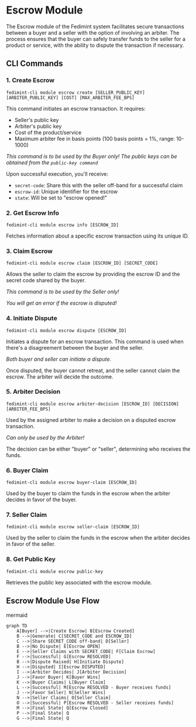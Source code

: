 # Escrow Module

The Escrow module of the Fedimint system facilitates secure transactions between a buyer and a seller with the option of involving an arbiter. The process ensures that the buyer can safely transfer funds to the seller for a product or service, with the ability to dispute the transaction if necessary.

## CLI Commands

### 1. Create Escrow

`fedimint-cli module escrow create [SELLER_PUBLIC_KEY] [ARBITER_PUBLIC_KEY] [COST] [MAX_ARBITER_FEE_BPS]`

This command initiates an escrow transaction. It requires:
- Seller's public key
- Arbiter's public key
- Cost of the product/service
- Maximum arbiter fee in basis points (100 basis points = 1%, range: 10-1000)

*This command is to be used by the Buyer only!*
*The public keys can be obtained from the `public-key command`*

Upon successful execution, you'll receive:
- `secret-code`: Share this with the seller off-band for a successful claim
- `escrow-id`: Unique identifier for the escrow
- `state`: Will be set to "escrow opened!"

### 2. Get Escrow Info

`fedimint-cli module escrow info [ESCROW_ID]`

Fetches information about a specific escrow transaction using its unique ID.

### 3. Claim Escrow

`fedimint-cli module escrow claim [ESCROW_ID] [SECRET_CODE]`

Allows the seller to claim the escrow by providing the escrow ID and the secret code shared by the buyer.

*This command is to be used by the Seller only!*

*You will get an error if the escrow is disputed!*

### 4. Initiate Dispute

`fedimint-cli module escrow dispute [ESCROW_ID]`

Initiates a dispute for an escrow transaction. This command is used when there's a disagreement between the buyer and the seller.

*Both buyer and seller can initiate a dispute.*

Once disputed, the buyer cannot retreat, and the seller cannot claim the escrow. The arbiter will decide the outcome.

### 5. Arbiter Decision

`fedimint-cli module escrow arbiter-decision [ESCROW_ID] [DECISION] [ARBITER_FEE_BPS]`

Used by the assigned arbiter to make a decision on a disputed escrow transaction.

*Can only be used by the Arbiter!*

The decision can be either "buyer" or "seller", determining who receives the funds.

### 6. Buyer Claim

`fedimint-cli module escrow buyer-claim [ESCROW_ID]`

Used by the buyer to claim the funds in the escrow when the arbiter decides in favor of the buyer.

### 7. Seller Claim

`fedimint-cli module escrow seller-claim [ESCROW_ID]`

Used by the seller to claim the funds in the escrow when the arbiter decides in favor of the seller.

### 8. Get Public Key

`fedimint-cli module escrow public-key`

Retrieves the public key associated with the escrow module.


## Escrow Module Use Flow

mermaid
```mermaid
graph TD
    A[Buyer] -->|Create Escrow| B[Escrow Created]
    B -->|Generate| C[SECRET_CODE and ESCROW_ID]
    C -->|Share SECRET_CODE off-band| D[Seller]
    B -->|No Dispute| E[Escrow OPEN]
    E -->|Seller Claims with SECRET_CODE| F[Claim Escrow]
    F -->|Successful| G[Escrow RESOLVED]
    B -->|Dispute Raised| H[Initiate Dispute]
    H -->|Disputed| I[Escrow DISPUTED]
    I -->|Arbiter Decides| J[Arbiter Decision]
    J -->|Favor Buyer| K[Buyer Wins]
    K -->|Buyer Claims| L[Buyer Claim]
    L -->|Successful| M[Escrow RESOLVED - Buyer receives funds]
    J -->|Favor Seller| N[Seller Wins]
    N -->|Seller Claims| O[Seller Claim]
    O -->|Successful| P[Escrow RESOLVED - Seller receives funds]
    M -->|Final State| Q[Escrow Closed]
    P -->|Final State| Q
    G -->|Final State| Q
```
